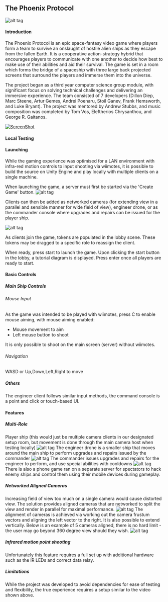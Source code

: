 ## The Phoenix Protocol

![alt tag](https://github.com/ArchDD/The-Phoenix-Protocol/blob/master/report/images/ss.png)

#### Introduction

The Phoenix Protocol is an epic space-fantasy video game where players form a team to survive an onslaught of hostile alien ships as they escape from the fallen Earth. It is a cooperative action-strategy hybrid that encourages players to communicate with one another to decide how best to make use of their abilities and aid their survival. The game is set in a room which forms the bridge of a spaceship with three large back projected screens that surround the players and immerse them into the universe.

The project began as a third year computer science group module, with significant focus on solving technical challenges and delivering an immersive experience. The team consisted of 7 developers (Dillon Diep, Marc Steene, Artur Gemes, Andrei Poenaru, Stoil Ganev, Frank Hemsworth, and Luke Bryant). The project was mentored by Andrew Stubbs, and music composition was completed by Tom Vos, Eleftherios Chrysanthou, and George R. Gaitanos.

[![ScreenShot](http://www.allprodad.com/wp-content/uploads/2014/06/video_default.png)](https://www.facebook.com/ArchDD/videos/10154133445978537/)

#### Local Testing

#### Launching

While the gaming experience was optimised for a LAN environment with infra-red motion controls to input shooting via wiimotes, it is possible to build the source on Unity Engine and play locally with multiple clients on a single machine.

When launching the game, a server must first be started via the 'Create Game' button.
![alt tag](https://github.com/ArchDD/The-Phoenix-Protocol/blob/master/report/images/game_first_screen.png)

Clients can then be added as networked cameras (for extending view in a parallel and sensible manner for wide field of view), engineer drone, or as the commander console where upgrades and repairs can be issued for the player ship.

![alt tag](https://github.com/ArchDD/The-Phoenix-Protocol/blob/master/report/images/game_lobby_screen.png)

As clients join the game, tokens are populated in the lobby scene. These tokens may be dragged to a specific role to reassign the client.

When ready, press start to launch the game. Upon clicking the start button in the lobby, a tutorial diagram is displayed. Press enter once all players are ready to start.

#### Basic Controls
##### Main Ship Controls
###### Mouse Input
As the game was intended to be played with wiimotes, press C to enable mouse aiming, with mouse aiming enabled:
* Mouse movement to aim
* Left mouse button to shoot

It is only possible to shoot on the main screen (server) without wiimotes.

###### Navigation
WASD or Up,Down,Left,Right to move

##### Others
The engineer client follows similar input methods, the command console is a point and click or touch-based UI.

#### Features

##### Multi-Role
Player ship (this would just be multiple camera clients in our designated setup room, but movement is done through the main camera host when testing locally)
![alt tag](https://github.com/ArchDD/The-Phoenix-Protocol/blob/master/report/images/cam.jpg)
The engineer drone is a smaller ship that moves around the main ship to perform upgrades and repairs issued by the commander
![alt tag](https://github.com/ArchDD/The-Phoenix-Protocol/blob/master/report/images/eng.jpg)
The commander issues upgrades and repairs for the engineer to perform, and use special abilities with cooldowns
![alt tag](https://github.com/ArchDD/The-Phoenix-Protocol/blob/master/report/images/command.jpg)
There is also a phone game ran on a separate server for spectators to hack enemy ships and control them using their mobile devices during gameplay.

##### Networked Aligned Cameras
Increasing field of view too much on a single camera would cause distorted view. The solution provides aligned cameras that are networked to split the view and render in parallel for maximal performance.
![alt tag](https://github.com/ArchDD/The-Phoenix-Protocol/blob/master/report/images/frustum.png)
The alignment of cameras is achieved via working out the camera frustum vectors and aligning the left vector to the right. It is also possible to extend vertically. Below is an example of 5 cameras aligned, there is no hard limit - the user may go beyond 360 degree view should they wish.
![alt tag](https://github.com/ArchDD/The-Phoenix-Protocol/blob/master/report/images/cameras.jpg)

##### Infrared motion point shooting
Unfortunately this feature requires a full set up with additional hardware such as the IR LEDs and correct data relay.

##### Limitations
While the project was developed to avoid dependencies for ease of testing and flexibility, the true experience requires a setup similar to the video shown above.

